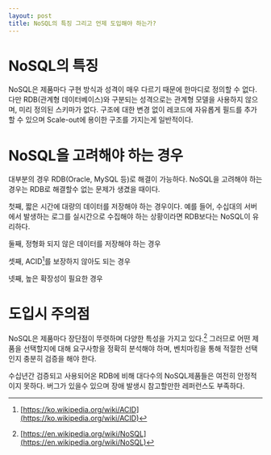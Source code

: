 ```yaml
---
layout: post
title: NoSQL의 특징 그리고 언제 도입해야 하는가?
---
```


# NoSQL의 특징
NoSQL은 제품마다 구현 방식과 성격이 매우 다르기 때문에 한마디로 정의할 수 없다. 다만 RDB(관계형 데이터베이스)와 구분되는 성격으로는 관계형 모델을 사용하지 않으며, 미리 정의된 스키마가 없다. 구조에 대한 변경 없이 레코드에 자유롭게 필드를 추가할 수 있으며 Scale-out에 용이한 구조를 가지는게 일반적이다.

# NoSQL을 고려해야 하는 경우
대부분의 경우 RDB(Oracle, MySQL 등)로 해결이 가능하다. NoSQL을 고려해야 하는 경우는 RDB로 해결할수 없는 문제가 생겼을 때이다. 

첫째, 짧은 시간에 대량의 데이터를 저장해야 하는 경우이다. 예를 들어, 수십대의 서버에서 발생하는 로그를 실시간으로 수집해야 하는 상황이라면 RDB보다는 NoSQL이 유리하다.

둘째, 정형화 되지 않은 데이터를 저장해야 하는 경우

셋째, ACID[^1]를 보장하지 않아도 되는 경우

넷째, 높은 확장성이 필요한 경우


# 도입시 주의점
NoSQL은 제품마다 장단점이 뚜렷하며 다양한 특성을 가지고 있다.[^2] 그러므로 어떤 제품을 선택할지에 대해 요구사항을 정확히 분석해야 하며, 벤치마킹을 통해 적절한 선택인지 충분히 검증을 해야 한다. 

수십년간 검증되고 사용되어온 RDB에 비해 대다수의 NoSQL제품들은 여전히 안정적이지 못하다. 버그가 있을수 있으며 장애 발생시 참고할만한 레퍼런스도 부족하다.


[^1]: [https://ko.wikipedia.org/wiki/ACID](https://ko.wikipedia.org/wiki/ACID)
[^2]: [https://en.wikipedia.org/wiki/NoSQL](https://en.wikipedia.org/wiki/NoSQL)

